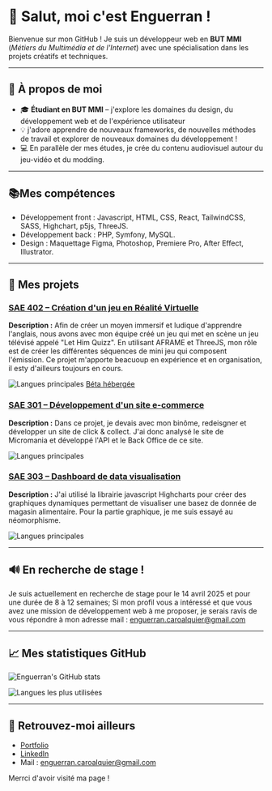 # 👋 Salut, moi c'est Enguerran !

Bienvenue sur mon GitHub ! Je suis un développeur web en **BUT MMI** (*Métiers du Multimédia et de l'Internet*) avec une spécialisation dans les projets créatifs et techniques.

---

## 🚀 À propos de moi
- 🎓 **Étudiant en BUT MMI** – j'explore les domaines du design, du développement web et de l'expérience utilisateur
- 💡 j'adore apprendre de nouveaux frameworks, de nouvelles méthodes de travail et explorer de nouveaux domaines du développement !
- 💻 En parallèle der mes études, je crée du contenu audiovisuel autour du jeu-vidéo et du modding.

---
## 📚Mes compétences
- Développement front : Javascript, HTML, CSS, React, TailwindCSS, SASS, Highchart, p5js, ThreeJS.
- Développement back : PHP, Symfony, MySQL.
- Design : Maquettage Figma, Photoshop, Premiere Pro, After Effect, Illustrator.
---

## 🌟 Mes projets 

### [SAE 402 – Création d'un jeu en Réalité Virtuelle](https://github.com/bastienggg/Let_him_quizz/)
**Description :** Afin de créer un moyen immersif et ludique d'apprendre l'anglais, nous avons avec mon équipe créé un jeu qui met en scène un jeu télévisé appelé "Let Him Quizz". En utilisant AFRAME et ThreeJS, mon rôle est de créer les différentes séquences de mini jeu qui composent l'émission. Ce projet m'apporte beacuoup en expérience et en organisation, il esty d'ailleurs toujours en cours.

![Langues principales](https://img.shields.io/github/languages/top/bastienggg/Let_him_quizz?color=blue&style=flat-square)
[Béta hébergée](https://bastienggg.github.io/Let_him_quizz/)

### [SAE 301 – Développement d'un site e-commerce](https://github.com/JulianDou/SAE3.01_DOUTRELIGNE_CAROALQUIER)
**Description :** Dans ce projet, je devais avec mon binôme, redeisgner et développer un site de click & collect. J'ai donc analysé le site de Micromania et développé l'API et le Back Office de ce site.

![Langues principales](https://img.shields.io/github/languages/top/JulianDou/SAE3.01_DOUTRELIGNE_CAROALQUIER?color=blue&style=flat-square)

### [SAE 303 – Dashboard de data visualisation](https://github.com/EnguerranCA/SAE-303)
**Description :** J'ai utilisé la librairie javascript Highcharts pour créer des graphiques dynamiques permettant de visualiser une basez de donnée de magasin alimentaire. Pour la partie graphique, je me suis essayé au néomorphisme. 

![Langues principales](https://img.shields.io/github/languages/top/EnguerranCA/SAE-303?color=red&style=flat-square)

---

## 🔊 En recherche de stage !
Je suis actuellement en recherche de stage pour le 14 avril 2025 et pour une durée de 8 à 12 semaines; Si mon profil vous a intéressé et que vous avez une mission de développement web à me proposer, je serais ravis de vous répondre à mon adresse mail : enguerran.caroalquier@gmail.com

---

## 📈 Mes statistiques GitHub
![Enguerran's GitHub stats](https://github-readme-stats.vercel.app/api?username=EnguerranCA&show_icons=true&theme=radical)

![Langues les plus utilisées](https://github-readme-stats.vercel.app/api/top-langs/?username=EnguerranCA&layout=compact&theme=radical)

---

## 🔗 Retrouvez-moi ailleurs
- [Portfolio](https://enguerran.pro/)
- [LinkedIn](https://www.linkedin.com/in/enguerran-caro-alquier/)
- Mail : enguerran.caroalquier@gmail.com

Merrci d'avoir visité ma page ! 
